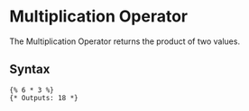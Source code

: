 Multiplication Operator
==================
The Multiplication Operator returns the product of two values.

Syntax
--------------
```
{% 6 * 3 %}
{* Outputs: 18 *}
```